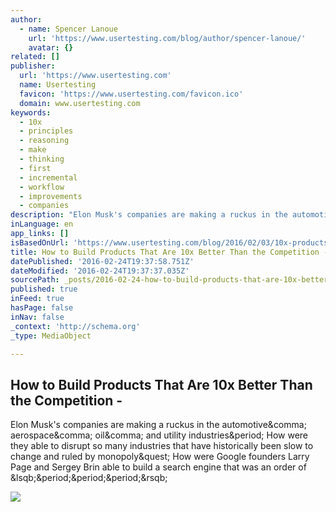 ```yaml
---
author:
  - name: Spencer Lanoue
    url: 'https://www.usertesting.com/blog/author/spencer-lanoue/'
    avatar: {}
related: []
publisher:
  url: 'https://www.usertesting.com'
  name: Usertesting
  favicon: 'https://www.usertesting.com/favicon.ico'
  domain: www.usertesting.com
keywords:
  - 10x
  - principles
  - reasoning
  - make
  - thinking
  - first
  - incremental
  - workflow
  - improvements
  - companies
description: "Elon Musk's companies are making a ruckus in the automotive, aerospace, oil, and utility industries. How were they able to disrupt so many industries that have historically been slow to change and ruled by monopoly? How were Google founders Larry Page and Sergey Brin able to build a search engine that was an order of [...]"
inLanguage: en
app_links: []
isBasedOnUrl: 'https://www.usertesting.com/blog/2016/02/03/10x-products/'
title: How to Build Products That Are 10x Better Than the Competition -
datePublished: '2016-02-24T19:37:58.751Z'
dateModified: '2016-02-24T19:37:37.035Z'
sourcePath: _posts/2016-02-24-how-to-build-products-that-are-10x-better-than-the-competiti.md
published: true
inFeed: true
hasPage: false
inNav: false
_context: 'http://schema.org'
_type: MediaObject

---
```

<article style=""><h1>How to Build Products That Are 10x Better Than the Competition -</h1><p>Elon Musk's companies are making a ruckus in the automotive&amp;comma; aerospace&amp;comma; oil&amp;comma; and utility industries&amp;period; How were they able to disrupt so many industries that have historically been slow to change and ruled by monopoly&amp;quest; How were Google founders Larry Page and Sergey Brin able to build a search engine that was an order of &amp;lsqb;&amp;period;&amp;period;&amp;period;&amp;rsqb;</p><img src="https://blog.usertesting.com/wp-content/uploads/2016/01/first-principles-reasoning.jpg" /></article>